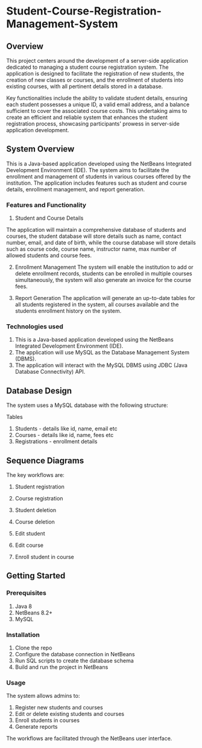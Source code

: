 # Student-Course-Registration-Management-System

## Overview
This project centers around the development of a server-side application dedicated to managing a student course registration system. The application is designed to facilitate the registration of new students, the creation of new classes or courses, and the enrollment of students into existing courses, with all pertinent details stored in a database.

Key functionalities include the ability to validate student details, ensuring each student possesses a unique ID, a valid email address, and a balance sufficient to cover the associated course costs. This undertaking aims to create an efficient and reliable system that enhances the student registration process, showcasing participants' prowess in server-side application development.

## System Overview
This is a Java-based application developed using the NetBeans Integrated Development Environment (IDE). The system aims to facilitate the enrollment and management of students in various courses offered by the institution. The application includes features such as student and course details, enrollment management, and report generation.

### Features and Functionality
1. Student and Course Details
   
The application will maintain a comprehensive database of students and courses, the student database will store details such as name, contact number, email, and date of birth, while the course database will store details such as course code, course name, instructor name, max number of allowed students and course fees.

2. Enrollment Management
The system will enable the institution to add or delete enrollment records, students can be enrolled in multiple courses simultaneously, the system will also generate an invoice for the course fees.

3. Report Generation
The application will generate an up-to-date tables for all students registered in the system, all courses available and the students enrollment history on the system.

### Technologies used 
1.	This is a Java-based application developed using the NetBeans Integrated Development Environment (IDE).
2.	The application will use MySQL as the Database Management System (DBMS).
3.	The application will interact with the MySQL DBMS using JDBC (Java Database Connectivity) API.
 
   
## Database Design
The system uses a MySQL database with the following structure:

Tables
1. Students - details like id, name, email etc
2. Courses - details like id, name, fees etc
3. Registrations - enrollment details
   
## Sequence Diagrams
The key workflows are:
1. Student registration
   
3. Course registration
4. Student deletion
5. Course deletion
6. Edit student
7. Edit course
8. Enroll student in course
   
## Getting Started
### Prerequisites
1. Java 8
2. NetBeans 8.2+
3. MySQL

### Installation
1. Clone the repo
2. Configure the database connection in NetBeans
3. Run SQL scripts to create the database schema
4. Build and run the project in NetBeans
   
### Usage
The system allows admins to:
1. Register new students and courses
2. Edit or delete existing students and courses
3. Enroll students in courses
4. Generate reports
   
The workflows are facilitated through the NetBeans user interface.
